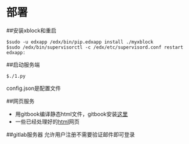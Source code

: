 # 部署

##安装xblock和重启
```
$sudo -u edxapp /edx/bin/pip.edxapp install ./myxblock
$sudo /edx/bin/supervisorctl -c /edx/etc/supervisord.conf restart edxapp:
```

##启动服务端
```
$./1.py
```
config.json是配置文件

##网页服务
* 用gitbook编译静态html文件，gitbook安装[这里](https://github.com/chtq/gitbook-1.5.0/blob/master/README.md)
* 一些已经处理好的[html](https://github.com/chtq/exercise_web)网页

##gitlab服务器
允许用户注册不需要验证邮件即可登录

